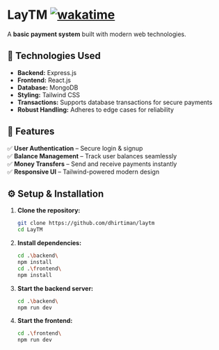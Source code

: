 
# **LayTM**   [![wakatime](https://wakatime.com/badge/user/80b5c61e-9eb3-4a4b-a6bc-1ac89c91f141/project/ee74a0cf-eca1-4433-8edb-e8081b234f96.svg)](https://wakatime.com/badge/user/80b5c61e-9eb3-4a4b-a6bc-1ac89c91f141/project/ee74a0cf-eca1-4433-8edb-e8081b234f96)
A **basic payment system** built with modern web technologies.  

## 🚀 **Technologies Used**  
- **Backend:** Express.js  
- **Frontend:** React.js  
- **Database:** MongoDB  
- **Styling:** Tailwind CSS  
- **Transactions:** Supports database transactions for secure payments  
- **Robust Handling:** Adheres to edge cases for reliability  

## 🔹 **Features**  
✅ **User Authentication** – Secure login & signup  
✅ **Balance Management** – Track user balances seamlessly  
✅ **Money Transfers** – Send and receive payments instantly  
✅ **Responsive UI** – Tailwind-powered modern design  

## ⚙ **Setup & Installation**  
1. **Clone the repository:**  
   ```bash
   git clone https://github.com/dhirtiman/laytm
   cd LayTM
   ```
2. **Install dependencies:**  
   ```bash
   cd .\backend\
   npm install
   cd .\frontend\
   npm install
   ```
3. **Start the backend server:**  
   ```bash
   cd .\backend\
   npm run dev
   ```
4. **Start the frontend:**  
   ```bash
   cd .\frontend\
   npm run dev
   ```



